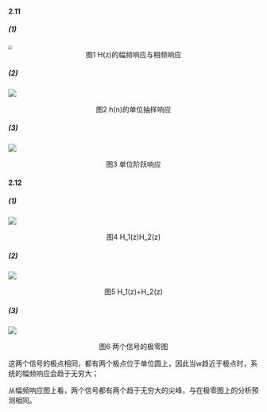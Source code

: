 #### 2.11

##### (1)



<img src="/run/user/1000/doc/4feff1d/hw_1_11_1.png" style="zoom:50%;" />

<center>图1 H(z)的幅频响应与相频响应</center>

##### (2)

![](/run/user/1000/doc/11c49a4a/hw_1_11_2.png)

<center>图2 h(n)的单位抽样响应</center>

##### (3)

![](/run/user/1000/doc/87a375f6/hw_1_11_3.png)

<center>图3 单位阶跃响应</center>

#### 2.12

##### (1)

![](/run/user/1000/doc/7fff0ae3/hw_1_12_1.png)

<center>图4 H_1(z)H_2(z) </center>

##### (2)

![](/run/user/1000/doc/9ee8ceb3/hw_1_12_2.png)

<center>图5 H_1(z)+H_2(z)</center>

##### (3)

![](/run/user/1000/doc/83b58ae9/hw_1_12_3.png)

<center>图6 两个信号的极零图</center>

这两个信号的极点相同，都有两个极点位于单位圆上，因此当w趋近于极点时，系统的幅频响应会趋于无穷大；

从幅频响应图上看，两个信号都有两个趋于无穷大的尖峰，与在极零图上的分析预测相同。